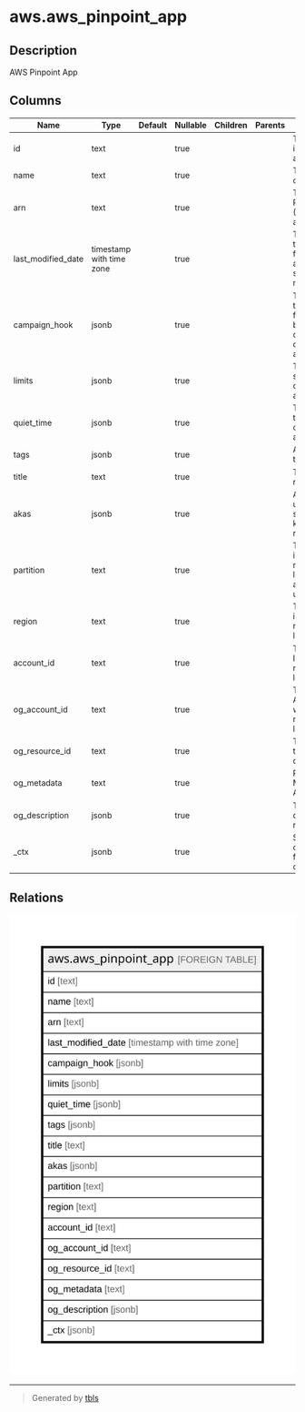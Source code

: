 # aws.aws_pinpoint_app

## Description

AWS Pinpoint App

## Columns

| Name | Type | Default | Nullable | Children | Parents | Comment |
| ---- | ---- | ------- | -------- | -------- | ------- | ------- |
| id | text |  | true |  |  | The unique identifier for the application. |
| name | text |  | true |  |  | The display name of the application. |
| arn | text |  | true |  |  | The Amazon Resource Name (ARN) of the application. |
| last_modified_date | timestamp with time zone |  | true |  |  | The date and time, in ISO 8601 format, when the application's settings were last modified. |
| campaign_hook | jsonb |  | true |  |  | The settings for the AWS Lambda function to invoke by default as a code hook for campaigns in the application. |
| limits | jsonb |  | true |  |  | The default sending limits for campaigns in the application. |
| quiet_time | jsonb |  | true |  |  | The default quiet time for campaigns in the application. |
| tags | jsonb |  | true |  |  | A map of tags for the resource. |
| title | text |  | true |  |  | Title of the resource. |
| akas | jsonb |  | true |  |  | Array of globally unique identifier strings (also known as) for the resource. |
| partition | text |  | true |  |  | The AWS partition in which the resource is located (aws, aws-cn, or aws-us-gov). |
| region | text |  | true |  |  | The AWS Region in which the resource is located. |
| account_id | text |  | true |  |  | The AWS Account ID in which the resource is located. |
| og_account_id | text |  | true |  |  | The Platform Account ID in which the resource is located. |
| og_resource_id | text |  | true |  |  | The unique ID of the resource in opengovernance. |
| og_metadata | text |  | true |  |  | Platform Metadata of the AWS resource. |
| og_description | jsonb |  | true |  |  | The full model description of the resource |
| _ctx | jsonb |  | true |  |  | Steampipe context in JSON form, e.g. connection_name. |

## Relations

![er](aws.aws_pinpoint_app.svg)

---

> Generated by [tbls](https://github.com/k1LoW/tbls)
